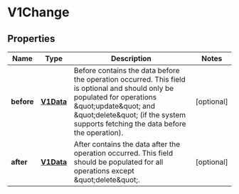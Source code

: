 
# V1Change

## Properties
Name | Type | Description | Notes
------------ | ------------- | ------------- | -------------
**before** | [**V1Data**](V1Data.md) | Before contains the data before the operation occurred. This field is optional and should only be populated for operations \&quot;update\&quot; and \&quot;delete\&quot; (if the system supports fetching the data before the operation). |  [optional]
**after** | [**V1Data**](V1Data.md) | After contains the data after the operation occurred. This field should be populated for all operations except \&quot;delete\&quot;. |  [optional]



